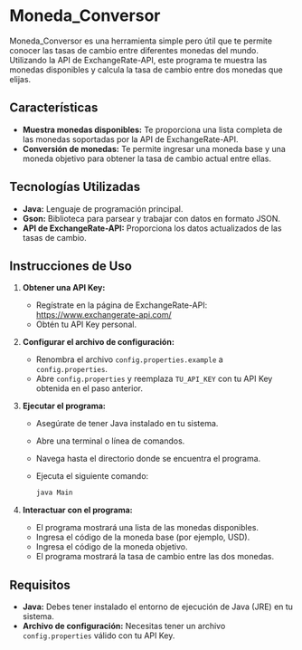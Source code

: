 # Moneda_Conversor

Moneda_Conversor es una herramienta simple pero útil que te permite conocer las tasas de cambio entre diferentes monedas del mundo. Utilizando la API de ExchangeRate-API, este programa te muestra las monedas disponibles y calcula la tasa de cambio entre dos monedas que elijas.

## Características

* **Muestra monedas disponibles:** Te proporciona una lista completa de las monedas soportadas por la API de ExchangeRate-API.
* **Conversión de monedas:** Te permite ingresar una moneda base y una moneda objetivo para obtener la tasa de cambio actual entre ellas.

## Tecnologías Utilizadas

* **Java:** Lenguaje de programación principal.
* **Gson:** Biblioteca para parsear y trabajar con datos en formato JSON.
* **API de ExchangeRate-API:** Proporciona los datos actualizados de las tasas de cambio.

## Instrucciones de Uso

1. **Obtener una API Key:**
   - Regístrate en la página de ExchangeRate-API: https://www.exchangerate-api.com/
   - Obtén tu API Key personal.

2. **Configurar el archivo de configuración:**
   - Renombra el archivo `config.properties.example` a `config.properties`.
   - Abre `config.properties` y reemplaza `TU_API_KEY` con tu API Key obtenida en el paso anterior.

3. **Ejecutar el programa:**
   - Asegúrate de tener Java instalado en tu sistema.
   - Abre una terminal o línea de comandos.
   - Navega hasta el directorio donde se encuentra el programa.
   - Ejecuta el siguiente comando:

     ```bash
     java Main
     ```

4. **Interactuar con el programa:**
   - El programa mostrará una lista de las monedas disponibles.
   - Ingresa el código de la moneda base (por ejemplo, USD).
   - Ingresa el código de la moneda objetivo.
   - El programa mostrará la tasa de cambio entre las dos monedas.

## Requisitos

* **Java:** Debes tener instalado el entorno de ejecución de Java (JRE) en tu sistema.
* **Archivo de configuración:** Necesitas tener un archivo `config.properties` válido con tu API Key.
